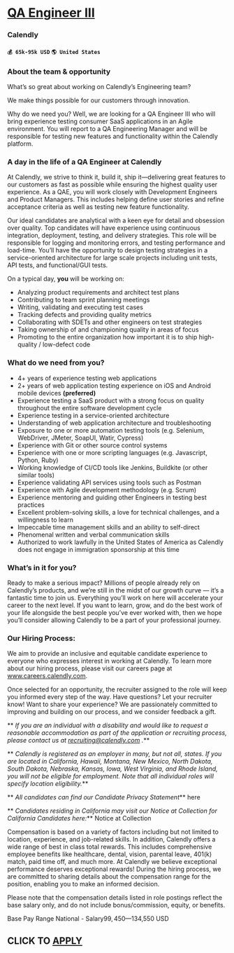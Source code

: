 # [QA Engineer III](https://www.remotewlb.com/apply/qa-engineer-iii-47321)  
### Calendly  
#### `💰 65k-95k USD` `🌎 United States`  

### About the team & opportunity

What’s so great about working on Calendly’s Engineering team?

We make things possible for our customers through innovation.

Why do we need you? Well, we are looking for a QA Engineer III who will bring experience testing consumer SaaS applications in an Agile environment. You will report to a QA Engineering Manager and will be responsible for testing new features and functionality within the Calendly platform.

### A day in the life of a QA Engineer at Calendly

At Calendly, we strive to think it, build it, ship it—delivering great features to our customers as fast as possible while ensuring the highest quality user experience. As a QAE, you will work closely with Development Engineers and Product Managers. This includes helping define user stories and refine acceptance criteria as well as testing new feature functionality.

Our ideal candidates are analytical with a keen eye for detail and obsession over quality. Top candidates will have experience using continuous integration, deployment, testing, and delivery strategies. This role will be responsible for logging and monitoring errors, and testing performance and load-time. You’ll have the opportunity to design testing strategies in a service-oriented architecture for large scale projects including unit tests, API tests, and functional/GUI tests.

On a typical day, **you** will be working on:

  * Analyzing product requirements and architect test plans
  * Contributing to team sprint planning meetings
  * Writing, validating and executing test cases
  * Tracking defects and providing quality metrics
  * Collaborating with SDETs and other engineers on test strategies
  * Taking ownership of and championing quality in areas of focus
  * Promoting to the entire organization how important it is to ship high-quality / low-defect code

### What do we need from you?

  * 4+ years of experience testing web applications
  * 2+ years of web application testing experience on iOS and Android mobile devices **(preferred)**
  * Experience testing a SaaS product with a strong focus on quality throughout the entire software development cycle
  * Experience testing in a service-oriented architecture
  * Understanding of web application architecture and troubleshooting
  * Exposure to one or more automation testing tools (e.g. Selenium, WebDriver, JMeter, SoapUI, Watir, Cypress)
  * Experience with Git or other source control systems
  * Experience with one or more scripting languages (e.g. Javascript, Python, Ruby)
  * Working knowledge of CI/CD tools like Jenkins, Buildkite (or other similar tools)
  * Experience validating API services using tools such as Postman
  * Experience with Agile development methodology (e.g. Scrum)
  * Experience mentoring and guiding other Engineers in testing best practices
  * Excellent problem-solving skills, a love for technical challenges, and a willingness to learn
  * Impeccable time management skills and an ability to self-direct
  * Phenomenal written and verbal communication skills
  * Authorized to work lawfully in the United States of America as Calendly does not engage in immigration sponsorship at this time

### What’s in it for you?

Ready to make a serious impact? Millions of people already rely on Calendly’s products, and we’re still in the midst of our growth curve — it’s a fantastic time to join us. Everything you’ll work on here will accelerate your career to the next level. If you want to learn, grow, and do the best work of your life alongside the best people you’ve ever worked with, then we hope you’ll consider allowing Calendly to be a part of your professional journey.

### Our Hiring Process:

We aim to provide an inclusive and equitable candidate experience to everyone who expresses interest in working at Calendly. To learn more about our hiring process, please visit our careers page at www.careers.calendly.com.

Once selected for an opportunity, the recruiter assigned to the role will keep you informed every step of the way. Have questions? Let your recruiter know! Want to share your experience? We are passionately committed to improving and building on our process, and we consider feedback a gift.

 ** _If you are an individual with a disability and would like to request a reasonable accommodation as part of the application or recruiting process, please contact us at recruiting@calendly.com ._**

 ** _Calendly is registered as an employer in many, but not all, states. If you are located in California, Hawaii, Montana, New Mexico, North Dakota, South Dakota, Nebraska, Kansas, Iowa, West Virginia, and Rhode Island, you will not be eligible for employment. Note that all individual roles will specify location eligibility._**

 ** _All candidates can find our Candidate Privacy Statement_** here

 ** _Candidates residing in California may visit our Notice at Collection for California Candidates here:_** Notice at Collection

Compensation is based on a variety of factors including but not limited to location, experience, and job-related skills. In addition, Calendly offers a wide range of best in class total rewards. This includes comprehensive employee benefits like healthcare, dental, vision, parental leave, 401(k) match, paid time off, and much more. At Calendly we believe exceptional performance deserves exceptional rewards! During the hiring process, we are committed to sharing details about the compensation range for the position, enabling you to make an informed decision.

Please note that the compensation details listed in role postings reflect the base salary only, and do not include bonus/commission, equity, or benefits.

Base Pay Range National - Salary$99,450—$134,550 USD  
## CLICK TO [APPLY](https://www.remotewlb.com/apply/qa-engineer-iii-47321)

